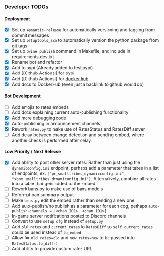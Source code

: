 ### Developer TODOs

#### Deployment
- [x] Set up `semantic-release` for automatically versioning and tagging from commit messages
- [x] Set up `setuptools_scm` to automatically version the python package from git tags
- [x] Set up `twine publish` command in Makefile, and include in requirements.dev.txt 
- [x] Rename bot and refactor
- [x] Add to pypi (Already added to test.pypi)
- [x] Add [[Github Actions]] for pypi
- [x] Add [[Github Actions]] for [docker hub](https://medium.com/rockedscience/docker-ci-cd-pipeline-with-github-actions-6d4cd1731030)
- [x] Add docs to DockerHub (even just a backlink to github would do)

#### Bot Development
- [ ] Add emojis to rates embeds
- [ ] Add docs explaining current auto-publishing functionality
- [x] Add more debugging code
- [x] Auto-publishing in announcement channels
- [x] Rework `rates.py` to make use of RatesStatus and RatesDiff
server
- [ ] Add delay between change detection and sending embed, where another check is performed after delay

#### Low Priority / Next Release
- [x] Add ability to post other server rates. Rather than just using the `dynamicconfig.ini` endpoint, perhaps add a parameter that takes in a list of endpoints, ex. `["pc_smalltribes_dynamicconfig.ini", "xbox_smalltribes_dynamiconfig.ini"]`. Alternatively, combine all rates into a table that gets added to the embed.
- [ ] Rework bans.py to make use of bans models
- [ ] Reformat ban summary output
- [ ] Make `bans.py` edit the embed rather than sending a new one
- [ ] Add auto-publish/no publish as a parameter for each cog, perhaps `auto-publish-channels = [<chan_ID1>, <chan_ID1>]`
- [ ] In-game server notifications posted to Discord channels
- [ ] Convert to use `setup.cfg` instead of `setup.py`
- [ ] Add `old_rates` and `current_rates` to `RatesDiff` so `self.current_rates` could be used instead of `to_embed` 
- [ ] Allow for `old_rates=old` and `new_rates=new` to be passed into `RatesStatus.to_diff()`  
- [ ] Add ability to provide custom rates URL

